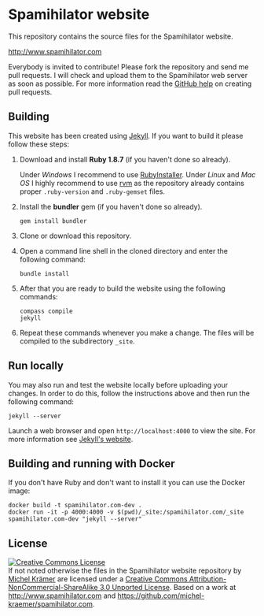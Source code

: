 Spamihilator website
====================

This repository contains the source files for the Spamihilator website.

<http://www.spamihilator.com>

Everybody is invited to contribute! Please fork the repository and send
me pull requests. I will check and upload them to the Spamihilator web
server as soon as possible. For more information read the
[GitHub help](https://help.github.com/articles/using-pull-requests)
on creating pull requests.

Building
--------

This website has been created using [Jekyll](http://jekyllrb.com). If
you want to build it please follow these steps:

1. Download and install **Ruby 1.8.7** (if you haven't done so already).
   
   Under *Windows* I recommend to use [RubyInstaller](http://rubyinstaller.org/).
   Under *Linux* and *Mac OS* I highly recommend to use [rvm](https://rvm.io/)
   as the repository already contains proper `.ruby-version` and
   `.ruby-gemset` files.

2. Install the **bundler** gem (if you haven't done so already).

   `gem install bundler`

3. Clone or download this repository.

4. Open a command line shell in the cloned directory and enter the
   following command:

   `bundle install`

5. After that you are ready to build the website using the following
   commands:

   `compass compile`  
   `jekyll`

6. Repeat these commands whenever you make a change. The files will be
   compiled to the subdirectory `_site`.

Run locally
-----------

You may also run and test the website locally before uploading your
changes. In order to do this, follow the instructions above and then
run the following command:

    jekyll --server

Launch a web browser and open `http://localhost:4000` to view the site.
For more information see [Jekyll's website](http://jekyllrb.com).

Building and running with Docker
--------------------------------

If you don't have Ruby and don't want to install it you can use the Docker image:

    docker build -t spamihilator.com-dev .
    docker run -it -p 4000:4000 -v $(pwd)/_site:/spamihilator.com/_site spamihilator.com-dev "jekyll --server"

License
-------

<a rel="license" href="http://creativecommons.org/licenses/by-nc-sa/3.0/"><img alt="Creative Commons License" style="border-width:0" src="http://i.creativecommons.org/l/by-nc-sa/3.0/88x31.png" /></a><br />
If not noted otherwise the files in the <span xmlns:dct="http://purl.org/dc/terms/" property="dct:title">Spamihilator website</span>
repository by <a xmlns:cc="http://creativecommons.org/ns#" href="http://www.michel-kraemer.com" property="cc:attributionName" rel="cc:attributionURL">Michel Krämer</a>
are licensed under a <a rel="license" href="http://creativecommons.org/licenses/by-nc-sa/3.0/">Creative Commons Attribution-NonCommercial-ShareAlike 3.0 Unported License</a>.
Based on a work at <a xmlns:dct="http://purl.org/dc/terms/" href="http://www.spamihilator.com" rel="dct:source">http://www.spamihilator.com</a> and
<a xmlns:dct="http://purl.org/dc/terms/" href="https://github.com/michel-kraemer/spamihilator.com" rel="dct:source">https://github.com/michel-kraemer/spamihilator.com</a>.
